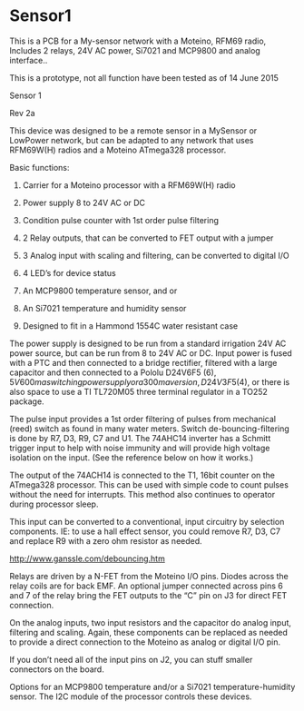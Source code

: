 # Sensor1
This is a PCB for a My-sensor network with a Moteino, RFM69 radio, Includes 2 relays, 24V AC power, Si7021 and MCP9800 and analog interface..

This is a prototype, not all function have been tested as of 14 June 2015

Sensor 1

Rev 2a

This device was designed to be a remote sensor in a MySensor or LowPower network, but can be adapted to any network that uses RFM69W(H) radios and a Moteino ATmega328 processor.

Basic functions:

1)	Carrier for a Moteino processor with a RFM69W(H) radio

2)	Power supply 8 to 24V AC or DC

3)	Condition pulse counter with 1st order pulse filtering

4)	2 Relay outputs, that can be converted to FET output with a jumper

5)	3 Analog input with scaling and filtering, can be converted to digital I/O

6)	4 LED’s for device status

7)	An MCP9800 temperature sensor, and or 

8)	An Si7021 temperature and humidity sensor

9)	Designed to fit in a Hammond 1554C water resistant case


The power supply is designed to be run from a standard irrigation 24V AC power source, but can be run from 8 to 24V AC or DC. Input power is fused with a PTC and then connected to a bridge rectifier, filtered with a large capacitor and then connected to a Pololu D24V6F5 ($6), 5V 600ma switching power supply or a 300ma version, D24V3F5 ($4), or there is also space to use a TI TL720M05 three terminal regulator in a TO252 package.

The pulse input provides a 1st order filtering of pulses from mechanical (reed) switch as found in many water meters. Switch de-bouncing-filtering is done by R7, D3, R9, C7 and U1. The 74AHC14 inverter has a Schmitt trigger input to help with noise immunity and will provide high voltage isolation on the input. (See the reference below on how it works.) 

The output of the 74ACH14 is connected to the T1, 16bit counter on the ATmega328 processor. This can be used with simple code to count pulses without the need for interrupts. This method also continues to operator during processor sleep.

This input can be converted to a conventional, input circuitry by selection components. IE: to use a hall effect sensor, you could remove R7, D3, C7 and replace R9 with a zero ohm resistor as needed.

http://www.ganssle.com/debouncing.htm

Relays are driven by a N-FET from the Moteino I/O pins. Diodes across the relay coils are for back EMF. An optional jumper connected across pins 6 and 7 of the relay bring the FET outputs to the “C” pin on J3 for direct FET connection.

On the analog inputs, two input resistors and the capacitor do analog input, filtering and scaling. Again, these components can be replaced as needed to provide a direct connection to the Moteino as analog or digital I/O pin.

If you don’t need all of the input pins on J2, you can stuff smaller connectors on the board.

Options for an MCP9800 temperature and/or a Si7021 temperature-humidity sensor. The I2C module of the processor controls these devices.


